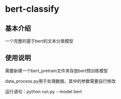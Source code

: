 # bert-classify
## 基本介绍
一个完整的基于bert的文本分类模型
## 使用说明

需要新建一个bert_pretrain文件夹存放bert预训练模型

data_process.py用于处理数据，其中的参数需要自行修改

运行语句：python run.py --model bert
